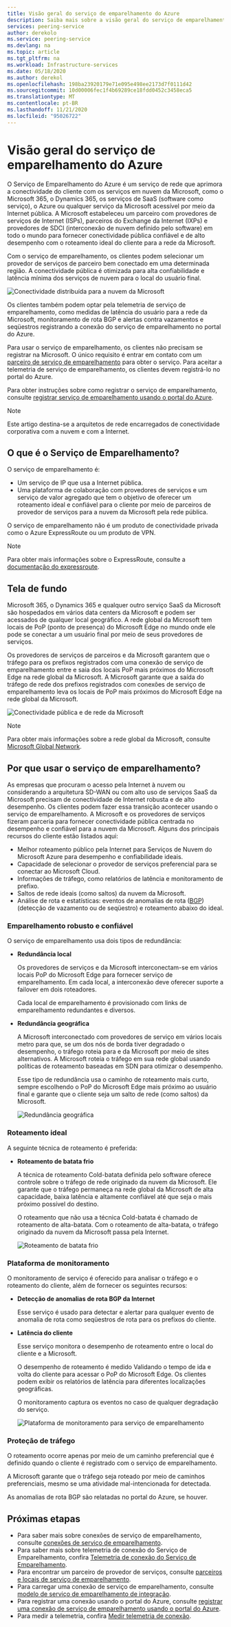 ```yaml
---
title: Visão geral do serviço de emparelhamento do Azure
description: Saiba mais sobre a visão geral do serviço de emparelhamento do Azure
services: peering-service
author: derekolo
ms.service: peering-service
ms.devlang: na
ms.topic: article
ms.tgt_pltfrm: na
ms.workload: Infrastructure-services
ms.date: 05/18/2020
ms.author: derekol
ms.openlocfilehash: 198ba23920179e71e095e498ee2173d7f0111d42
ms.sourcegitcommit: 10d00006fec1f4b69289ce18fdd0452c3458eca5
ms.translationtype: MT
ms.contentlocale: pt-BR
ms.lasthandoff: 11/21/2020
ms.locfileid: "95026722"
---
```

# <a name="azure-peering-service-overview"></a>Visão geral do serviço de emparelhamento do Azure

O Serviço de Emparelhamento do Azure é um serviço de rede que aprimora a conectividade do cliente com os serviços em nuvem da Microsoft, como o Microsoft 365, o Dynamics 365, os serviços de SaaS (software como serviço), o Azure ou qualquer serviço da Microsoft acessível por meio da Internet pública. A Microsoft estabeleceu um parceiro com provedores de serviços de Internet (ISPs), parceiros do Exchange da Internet (IXPs) e provedores de SDCI (interconexão de nuvem definido pelo software) em todo o mundo para fornecer conectividade pública confiável e de alto desempenho com o roteamento ideal do cliente para a rede da Microsoft.

Com o serviço de emparelhamento, os clientes podem selecionar um provedor de serviços de parceiro bem conectado em uma determinada região. A conectividade pública é otimizada para alta confiabilidade e latência mínima dos serviços de nuvem para o local do usuário final.

![Conectividade distribuída para a nuvem da Microsoft](./media/peering-service-about/peering-service-what.png)

Os clientes também podem optar pela telemetria de serviço de emparelhamento, como medidas de latência do usuário para a rede da Microsoft, monitoramento de rota BGP e alertas contra vazamentos e seqüestros registrando a conexão do serviço de emparelhamento no portal do Azure. 

Para usar o serviço de emparelhamento, os clientes não precisam se registrar na Microsoft. O único requisito é entrar em contato com um [parceiro de serviço de emparelhamento](location-partners.md) para obter o serviço. Para aceitar a telemetria de serviço de emparelhamento, os clientes devem registrá-lo no portal do Azure.

Para obter instruções sobre como registrar o serviço de emparelhamento, consulte [registrar serviço de emparelhamento usando o portal do Azure](azure-portal.md). 

> [!NOTE]
> Este artigo destina-se a arquitetos de rede encarregados de conectividade corporativa com a nuvem e com a Internet.


## <a name="what-is-peering-service"></a>O que é o Serviço de Emparelhamento?

O serviço de emparelhamento é:

- Um serviço de IP que usa a Internet pública. 
- Uma plataforma de colaboração com provedores de serviços e um serviço de valor agregado que tem o objetivo de oferecer um roteamento ideal e confiável para o cliente por meio de parceiros de provedor de serviços para a nuvem da Microsoft pela rede pública.

O serviço de emparelhamento não é um produto de conectividade privada como o Azure ExpressRoute ou um produto de VPN.

> [!NOTE]
> Para obter mais informações sobre o ExpressRoute, consulte a [documentação do expressroute](../expressroute/index.yml).
>

## <a name="background"></a>Tela de fundo

Microsoft 365, o Dynamics 365 e qualquer outro serviço SaaS da Microsoft são hospedados em vários data centers da Microsoft e podem ser acessados de qualquer local geográfico. A rede global da Microsoft tem locais de PoP (ponto de presença) do Microsoft Edge no mundo onde ele pode se conectar a um usuário final por meio de seus provedores de serviços. 

Os provedores de serviços de parceiros e da Microsoft garantem que o tráfego para os prefixos registrados com uma conexão de serviço de emparelhamento entre e saia dos locais PoP mais próximos do Microsoft Edge na rede global da Microsoft. A Microsoft garante que a saída do tráfego de rede dos prefixos registrados com conexões de serviço de emparelhamento leva os locais de PoP mais próximos do Microsoft Edge na rede global da Microsoft.

![Conectividade pública e de rede da Microsoft](./media/peering-service-about/peering-service-background-final.png)

> [!NOTE]
> Para obter mais informações sobre a rede global da Microsoft, consulte [Microsoft Global Network](../networking/microsoft-global-network.md).
>

## <a name="why-use-peering-service"></a>Por que usar o serviço de emparelhamento?

As empresas que procuram o acesso pela Internet à nuvem ou considerando a arquitetura SD-WAN ou com alto uso de serviços SaaS da Microsoft precisam de conectividade de Internet robusta e de alto desempenho. Os clientes podem fazer essa transição acontecer usando o serviço de emparelhamento. A Microsoft e os provedores de serviços fizeram parceria para fornecer conectividade pública centrada no desempenho e confiável para a nuvem da Microsoft. Alguns dos principais recursos do cliente estão listados aqui:

- Melhor roteamento público pela Internet para Serviços de Nuvem do Microsoft Azure para desempenho e confiabilidade ideais.
- Capacidade de selecionar o provedor de serviços preferencial para se conectar ao Microsoft Cloud.
- Informações de tráfego, como relatórios de latência e monitoramento de prefixo.
- Saltos de rede ideais (como saltos) da nuvem da Microsoft.
- Análise de rota e estatísticas: eventos de anomalias de rota ([BGP](https://en.wikipedia.org/wiki/Border_Gateway_Protocol)) (detecção de vazamento ou de seqüestro) e roteamento abaixo do ideal.

### <a name="robust-reliable-peering"></a>Emparelhamento robusto e confiável

O serviço de emparelhamento usa dois tipos de redundância:

- **Redundância local**

   Os provedores de serviços e da Microsoft interconectam-se em vários locais PoP do Microsoft Edge para fornecer serviço de emparelhamento. Em cada local, a interconexão deve oferecer suporte a failover em dois roteadores.

   Cada local de emparelhamento é provisionado com links de emparelhamento redundantes e diversos.

- **Redundância geográfica**

   A Microsoft interconectado com provedores de serviço em vários locais metro para que, se um dos nós de borda tiver degradado o desempenho, o tráfego roteia para e da Microsoft por meio de sites alternativos. A Microsoft roteia o tráfego em sua rede global usando políticas de roteamento baseadas em SDN para otimizar o desempenho.

    Esse tipo de redundância usa o caminho de roteamento mais curto, sempre escolhendo o PoP do Microsoft Edge mais próximo ao usuário final e garante que o cliente seja um salto de rede (como saltos) da Microsoft.

   ![Redundância geográfica](./media/peering-service-about/peering-service-geo-shortest.png)

### <a name="optimal-routing"></a>Roteamento ideal

A seguinte técnica de roteamento é preferida:

-  **Roteamento de batata frio**

   A técnica de roteamento Cold-batata definida pelo software oferece controle sobre o tráfego de rede originado da nuvem da Microsoft. Ele garante que o tráfego permaneça na rede global da Microsoft de alta capacidade, baixa latência e altamente confiável até que seja o mais próximo possível do destino.
   
   O roteamento que não usa a técnica Cold-batata é chamado de roteamento de alta-batata. Com o roteamento de alta-batata, o tráfego originado da nuvem da Microsoft passa pela Internet.

   ![Roteamento de batata frio](./media/peering-service-about/peering-service-cold-potato.png)

### <a name="monitoring-platform"></a>Plataforma de monitoramento

   O monitoramento de serviço é oferecido para analisar o tráfego e o roteamento do cliente, além de fornecer os seguintes recursos: 

-  **Detecção de anomalias de rota BGP da Internet**
          
   Esse serviço é usado para detectar e alertar para qualquer evento de anomalia de rota como seqüestros de rota para os prefixos do cliente.

-  **Latência do cliente**

   Esse serviço monitora o desempenho de roteamento entre o local do cliente e a Microsoft. 
   
   O desempenho de roteamento é medido Validando o tempo de ida e volta do cliente para acessar o PoP do Microsoft Edge. Os clientes podem exibir os relatórios de latência para diferentes localizações geográficas.

   O monitoramento captura os eventos no caso de qualquer degradação do serviço.

   ![Plataforma de monitoramento para serviço de emparelhamento](media/peering-service-about/peering-service-latency-report.png)

### <a name="traffic-protection"></a>Proteção de tráfego

O roteamento ocorre apenas por meio de um caminho preferencial que é definido quando o cliente é registrado com o serviço de emparelhamento.

A Microsoft garante que o tráfego seja roteado por meio de caminhos preferenciais, mesmo se uma atividade mal-intencionada for detectada.

As anomalias de rota BGP são relatadas no portal do Azure, se houver.

## <a name="next-steps"></a>Próximas etapas

- Para saber mais sobre conexões de serviço de emparelhamento, consulte [conexões de serviço de emparelhamento](connection.md).
- Para saber mais sobre telemetria de conexão do Serviço de Emparelhamento, confira [Telemetria de conexão do Serviço de Emparelhamento](connection-telemetry.md).
- Para encontrar um parceiro de provedor de serviços, consulte [parceiros e locais de serviço de emparelhamento](location-partners.md).
- Para carregar uma conexão de serviço de emparelhamento, consulte [modelo de serviço de emparelhamento de integração](onboarding-model.md).
- Para registrar uma conexão usando o portal do Azure, consulte [registrar uma conexão de serviço de emparelhamento usando o portal do Azure](azure-portal.md).
- Para medir a telemetria, confira [Medir telemetria de conexão](measure-connection-telemetry.md).